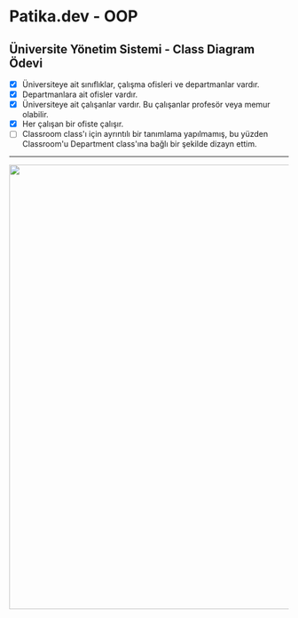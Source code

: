 # Patika.dev - OOP 
## Üniversite Yönetim Sistemi - Class Diagram Ödevi

- [x] Üniversiteye ait sınıflıklar, çalışma ofisleri ve departmanlar vardır.
- [x] Departmanlara ait ofisler vardır.
- [x] Üniversiteye ait çalışanlar vardır. Bu çalışanlar profesör veya memur olabilir.
- [x] Her çalışan bir ofiste çalışır.
- [ ] Classroom class'ı için ayrıntılı bir tanımlama yapılmamış, bu yüzden Classroom'u Department class'ına bağlı bir şekilde dizayn ettim.

------

<image src="https://github.com/Furkanber/patika-oop/blob/main/university-management/University%20Diagram.png" width="800">
